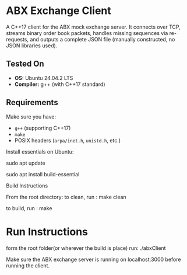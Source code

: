 # ABX Exchange Client

A C++17 client for the ABX mock exchange server. It connects over TCP, streams binary order book packets, handles missing sequences via re-requests, and outputs a complete JSON file (manually constructed, no JSON libraries used).

## Tested On

- **OS:** Ubuntu 24.04.2 LTS
- **Compiler:** g++ (with C++17 standard)

## Requirements

Make sure you have:
- `g++` (supporting C++17)
- `make`
- POSIX headers (`arpa/inet.h`, `unistd.h`, etc.)

Install essentials on Ubuntu:

sudo apt update

sudo apt install build-essential

Build Instructions

From the root directory:
to clean, run : make clean

to build, run : make

# Run Instructions
form the root folder(or wherever the build is place)
run:
./abxClient

Make sure the ABX exchange server is running on localhost:3000 before running the client.

